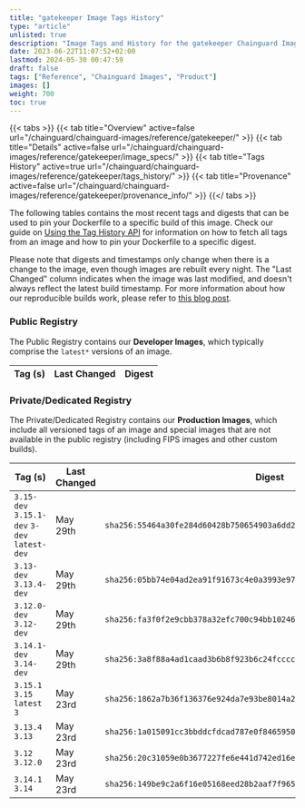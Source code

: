 ```yaml
---
title: "gatekeeper Image Tags History"
type: "article"
unlisted: true
description: "Image Tags and History for the gatekeeper Chainguard Image"
date: 2023-06-22T11:07:52+02:00
lastmod: 2024-05-30 00:47:59
draft: false
tags: ["Reference", "Chainguard Images", "Product"]
images: []
weight: 700
toc: true
---
```


{{< tabs >}}
{{< tab title="Overview" active=false url="/chainguard/chainguard-images/reference/gatekeeper/" >}}
{{< tab title="Details" active=false url="/chainguard/chainguard-images/reference/gatekeeper/image_specs/" >}}
{{< tab title="Tags History" active=true url="/chainguard/chainguard-images/reference/gatekeeper/tags_history/" >}}
{{< tab title="Provenance" active=false url="/chainguard/chainguard-images/reference/gatekeeper/provenance_info/" >}}
{{</ tabs >}}

The following tables contains the most recent tags and digests that can be used to pin your Dockerfile to a specific build of this image. Check our guide on [Using the Tag History API](/chainguard/chainguard-images/using-the-tag-history-api/) for information on how to fetch all tags from an image and how to pin your Dockerfile to a specific digest.

Please note that digests and timestamps only change when there is a change to the image, even though images are rebuilt every night. The "Last Changed" column indicates when the image was last modified, and doesn't always reflect the latest build timestamp. For more information about how our reproducible builds work, please refer to [this blog post](https://www.chainguard.dev/unchained/reproducing-chainguards-reproducible-image-builds).

### Public Registry
The Public Registry contains our **Developer Images**, which typically comprise the `latest*` versions of an image.

| Tag (s) | Last Changed | Digest |
|---------|--------------|--------|


### Private/Dedicated Registry
The Private/Dedicated Registry contains our **Production Images**, which include all versioned tags of an image and special images that are not available in the public registry (including FIPS images and other custom builds).

| Tag (s)                                       | Last Changed | Digest                                                                    |
|-----------------------------------------------|--------------|---------------------------------------------------------------------------|
|  `3.15-dev` `3.15.1-dev` `3-dev` `latest-dev` | May 29th     | `sha256:55464a30fe284d60428b750654903a6dd2b475e8d5d94f588c3d0025a7c3121b` |
|  `3.13-dev` `3.13.4-dev`                      | May 29th     | `sha256:05bb74e04ad2ea91f91673c4e0a3993e97826ec5fdce0a7c4202eb3b91078b54` |
|  `3.12.0-dev` `3.12-dev`                      | May 29th     | `sha256:fa3f0f2e9cbb378a32efc700c94bb10246e83bffdb322dd9f80e62f0d1fb0a16` |
|  `3.14.1-dev` `3.14-dev`                      | May 29th     | `sha256:3a8f88a4ad1caad3b6b8f923b6c24fccccbf8a0e5206d6ec59f31264b72d5da1` |
|  `3.15.1` `3.15` `latest` `3`                 | May 23rd     | `sha256:1862a7b36f136376e924da7e93be8014a2d26f57203d67c130cb956c9485dbfb` |
|  `3.13.4` `3.13`                              | May 23rd     | `sha256:1a015091cc3bbddcfdcad787e0f8465950ebfa5e13e174657fa56fa4a9cc811d` |
|  `3.12` `3.12.0`                              | May 23rd     | `sha256:20c31059e0b3677227fe6e441d742ed16e7b96278e610dce1290c42aaad1929e` |
|  `3.14.1` `3.14`                              | May 23rd     | `sha256:149be9c2a6f16e05168eed28b2aaf7f9654438e2d2018d7cfd4696ba446f33f3` |

